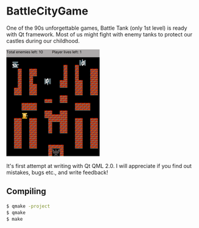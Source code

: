# BattleCityGame

One of the 90s unforgettable games, Battle Tank (only 1st level) is ready with Qt framework. 
Most of us might fight with enemy tanks to protect our castles during our childhood.

![](samples/demo.png)

It's first attempt at writing with Qt QML 2.0.
I will appreciate if you find out mistakes, bugs etc., and write feedback!

## Compiling

```sh
$ qmake -project
$ qmake
$ make
```
